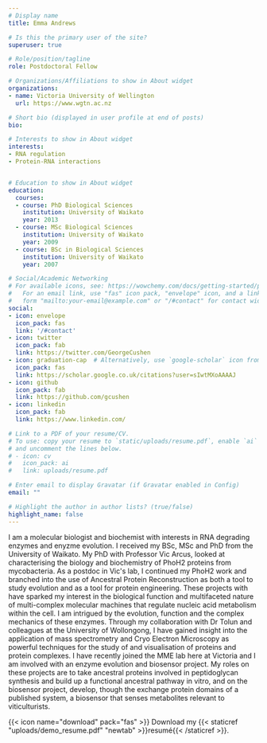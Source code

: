 ```yaml
---
# Display name
title: Emma Andrews

# Is this the primary user of the site?
superuser: true

# Role/position/tagline
role: Postdoctoral Fellow 

# Organizations/Affiliations to show in About widget
organizations:
- name: Victoria University of Wellington
  url: https://www.wgtn.ac.nz

# Short bio (displayed in user profile at end of posts)
bio: 

# Interests to show in About widget
interests:
- RNA regulation
- Protein-RNA interactions


# Education to show in About widget
education:
  courses:
  - course: PhD Biological Sciences
    institution: University of Waikato
    year: 2013
  - course: MSc Biological Sciences
    institution: University of Waikato
    year: 2009
  - course: BSc in Biological Sciences
    institution: University of Waikato
    year: 2007

# Social/Academic Networking
# For available icons, see: https://wowchemy.com/docs/getting-started/page-builder/#icons
#   For an email link, use "fas" icon pack, "envelope" icon, and a link in the
#   form "mailto:your-email@example.com" or "/#contact" for contact widget.
social:
- icon: envelope
  icon_pack: fas
  link: '/#contact'
- icon: twitter
  icon_pack: fab
  link: https://twitter.com/GeorgeCushen
- icon: graduation-cap  # Alternatively, use `google-scholar` icon from `ai` icon pack
  icon_pack: fas
  link: https://scholar.google.co.uk/citations?user=sIwtMXoAAAAJ
- icon: github
  icon_pack: fab
  link: https://github.com/gcushen
- icon: linkedin
  icon_pack: fab
  link: https://www.linkedin.com/

# Link to a PDF of your resume/CV.
# To use: copy your resume to `static/uploads/resume.pdf`, enable `ai` icons in `params.toml`, 
# and uncomment the lines below.
# - icon: cv
#   icon_pack: ai
#   link: uploads/resume.pdf

# Enter email to display Gravatar (if Gravatar enabled in Config)
email: ""

# Highlight the author in author lists? (true/false)
highlight_name: false
---
```


I am a molecular biologist and biochemist with interests in RNA degrading enzymes and enyzme evolution. I received my BSc, MSc and PhD from the University of Waikato. My PhD with Professor Vic Arcus, looked at characterising the biology and biochemistry of PhoH2 proteins from mycobacteria. As a postdoc in Vic's lab, I continued my PhoH2 work and branched into the use of Ancestral Protein Reconstruction as both a tool to study evolution and as a tool for protein engineering. These projects with have sparked my interest in the biological function and multifaceted nature of multi-complex molecular machines that regulate nucleic acid metabolism within the cell. I am intrigued by the evolution, function and the complex mechanics of these enzymes. Through my collaboration with Dr Tolun and colleagues at the University of Wollongong, I have gained insight into the application of mass spectrometry and Cryo Electron Microscopy as powerful techniques for the study of and visualisation of proteins and protein complexes. I have recently joined the MME lab here at Victoria and I am involved with an enzyme evolution and biosensor project. My roles on these projects are to take ancestral proteins involved in peptidoglycan synthesis and build up a functional ancestral pathway in vitro, and on the biosensor project, develop, though the exchange protein domains of a published system, a biosensor that senses metabolites relevant to viticulturists.

{{< icon name="download" pack="fas" >}} Download my {{< staticref "uploads/demo_resume.pdf" "newtab" >}}resumé{{< /staticref >}}.
